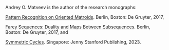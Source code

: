 Andrey O. Matveev is the author of the research monographs: 

[Pattern Recognition on Oriented Matroids](https://doi.org/10.1515/9783110531145). Berlin, Boston: De Gruyter, 2017,  

[Farey Sequences: Duality and Maps Between Subsequences](https://doi.org/10.1515/9783110547665). Berlin, Boston: De Gruyter, 2017, and 

[Symmetric Cycles](https://www.routledge.com/Symmetric-Cycles/Matveev/p/book/9789814968812). Singapore: Jenny Stanford Publishing, 2023.
